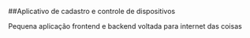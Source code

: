 ##Aplicativo de cadastro e controle de dispositivos

Pequena aplicação frontend e backend voltada para internet das coisas
